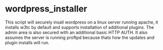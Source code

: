 # wordpress_installer


This script will securely insall wordpress on a linux server running apache, it installs w3tc by default and supports installation of additional plugins. The admin area is also secured with an additional basic HTTP AUTH. It also assumes the server is running proftpd because thats how the updates and plugin installs will run.
